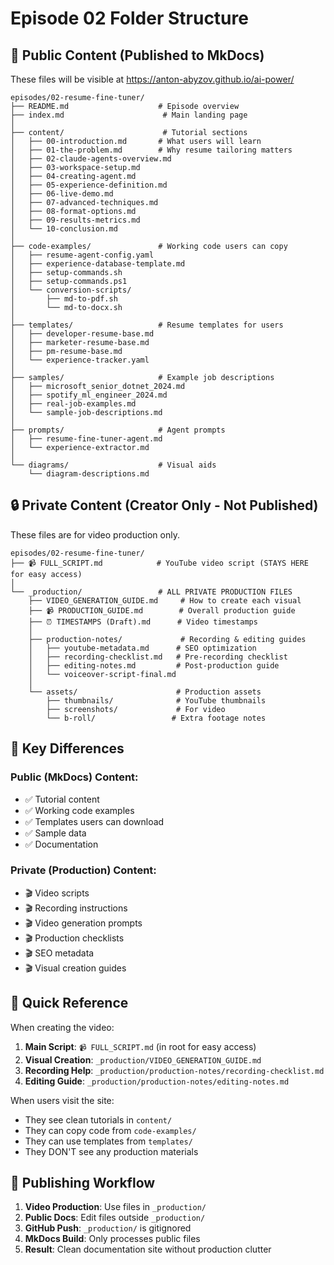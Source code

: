 # Episode 02 Folder Structure

## 📂 Public Content (Published to MkDocs)
These files will be visible at https://anton-abyzov.github.io/ai-power/

```
episodes/02-resume-fine-tuner/
├── README.md                    # Episode overview
├── index.md                      # Main landing page
│
├── content/                      # Tutorial sections
│   ├── 00-introduction.md       # What users will learn
│   ├── 01-the-problem.md        # Why resume tailoring matters
│   ├── 02-claude-agents-overview.md
│   ├── 03-workspace-setup.md
│   ├── 04-creating-agent.md
│   ├── 05-experience-definition.md
│   ├── 06-live-demo.md
│   ├── 07-advanced-techniques.md
│   ├── 08-format-options.md
│   ├── 09-results-metrics.md
│   └── 10-conclusion.md
│
├── code-examples/               # Working code users can copy
│   ├── resume-agent-config.yaml
│   ├── experience-database-template.md
│   ├── setup-commands.sh
│   ├── setup-commands.ps1
│   └── conversion-scripts/
│       ├── md-to-pdf.sh
│       └── md-to-docx.sh
│
├── templates/                   # Resume templates for users
│   ├── developer-resume-base.md
│   ├── marketer-resume-base.md
│   ├── pm-resume-base.md
│   └── experience-tracker.yaml
│
├── samples/                     # Example job descriptions
│   ├── microsoft_senior_dotnet_2024.md
│   ├── spotify_ml_engineer_2024.md
│   ├── real-job-examples.md
│   └── sample-job-descriptions.md
│
├── prompts/                     # Agent prompts
│   ├── resume-fine-tuner-agent.md
│   └── experience-extractor.md
│
└── diagrams/                    # Visual aids
    └── diagram-descriptions.md
```

## 🔒 Private Content (Creator Only - Not Published)
These files are for video production only.

```
episodes/02-resume-fine-tuner/
├── 📹 FULL_SCRIPT.md            # YouTube video script (STAYS HERE for easy access)
│
└── _production/                 # ALL PRIVATE PRODUCTION FILES
    ├── VIDEO_GENERATION_GUIDE.md     # How to create each visual
    ├── 📹 PRODUCTION_GUIDE.md        # Overall production guide
    ├── ⏰ TIMESTAMPS (Draft).md      # Video timestamps
    │
    ├── production-notes/             # Recording & editing guides
    │   ├── youtube-metadata.md      # SEO optimization
    │   ├── recording-checklist.md   # Pre-recording checklist
    │   ├── editing-notes.md         # Post-production guide
    │   └── voiceover-script-final.md
    │
    └── assets/                      # Production assets
        ├── thumbnails/              # YouTube thumbnails
        ├── screenshots/             # For video
        └── b-roll/                 # Extra footage notes
```

## 📝 Key Differences

### Public (MkDocs) Content:
- ✅ Tutorial content
- ✅ Working code examples
- ✅ Templates users can download
- ✅ Sample data
- ✅ Documentation

### Private (Production) Content:
- 🎬 Video scripts
- 🎬 Recording instructions
- 🎬 Video generation prompts
- 🎬 Production checklists
- 🎬 SEO metadata
- 🎬 Visual creation guides

## 🎯 Quick Reference

When creating the video:
1. **Main Script**: `📹 FULL_SCRIPT.md` (in root for easy access)
2. **Visual Creation**: `_production/VIDEO_GENERATION_GUIDE.md`
3. **Recording Help**: `_production/production-notes/recording-checklist.md`
4. **Editing Guide**: `_production/production-notes/editing-notes.md`

When users visit the site:
- They see clean tutorials in `content/`
- They can copy code from `code-examples/`
- They can use templates from `templates/`
- They DON'T see any production materials

## 🚀 Publishing Workflow

1. **Video Production**: Use files in `_production/`
2. **Public Docs**: Edit files outside `_production/`
3. **GitHub Push**: `_production/` is gitignored
4. **MkDocs Build**: Only processes public files
5. **Result**: Clean documentation site without production clutter